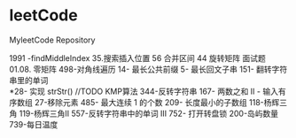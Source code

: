 # leetCode
MyleetCode Repository


1991 -findMiddleIndex
35.搜索插入位置
56 合并区间
44 旋转矩阵
面试题 01.08. 零矩阵
498-对角线遍历
14- 最长公共前缀
5- 最长回文子串
151- 翻转字符串里的单词  
*28- 实现 strStr()  //TODO KMP算法
344-反转字符串
167- 两数之和 II - 输入有序数组
27-移除元素
485- 最大连续 1 的个数
209- 长度最小的子数组
118-杨辉三角
119-杨辉三角II
557-反转字符串中的单词 III
752- 打开转盘锁
200-岛屿数量
739-每日温度
